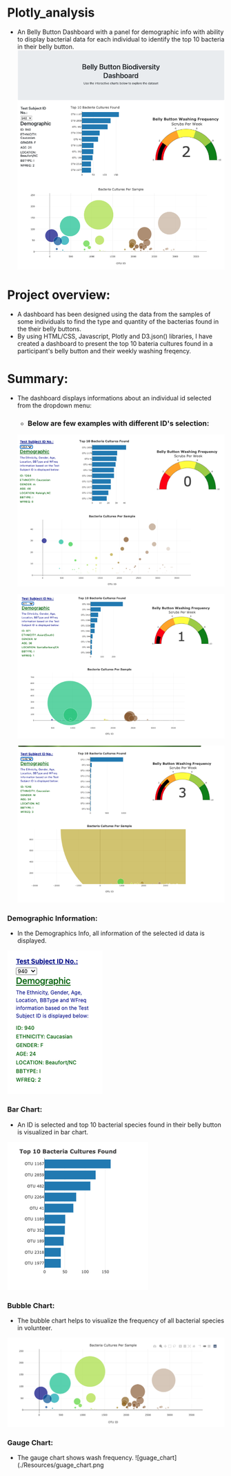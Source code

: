 # Plotly_analysis
- An Belly Button Dashboard with a panel for demographic info with ability to display bacterial data for each individual to identify the top 10 bacteria in their belly button.
![bbb_dashboard](./Resources/bbb_dashboard.png)

# Project overview:
- A dashboard has been designed using the data from the samples of some individuals to find the type and quantity of the bacterias found in the their belly buttons.
- By using HTML/CSS, Javascript, Plotly and D3.json() libraries, I have created a dashboard to present the top 10 bateria cultures found in a participant's belly button and their weekly washing freqency.

# Summary:
- The dashboard displays informations about an individual id selected from the dropdown menu:
  - ### Below are few examples with different ID's selection:
  ![0](./Resources/0.png)  
  
  ![1](./Resources/1.png) 
  
  ![3](./Resources/3.png)
  
 ### Demographic Information: 
 - In the Demographics Info, all information of the selected id data is displayed.
 
![demographic](./Resources/demographic.png)

### Bar Chart: 
- An ID is selected and top 10 bacterial species found in their belly button is visualized in bar chart.

![bar_chart](./Resources/bar_chart.png)

### Bubble Chart: 
- The bubble chart helps to visualize the frequency of all bacterial species in volunteer.

![bubble_chart](./Resources/bubble_chart.png)

### Gauge Chart: 
- The gauge chart shows wash frequency.
![guage_chart](./Resources/guage_chart.png